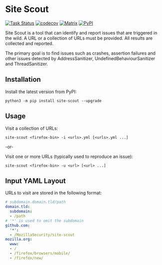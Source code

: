 Site Scout
==========
[![Task Status](https://community-tc.services.mozilla.com/api/github/v1/repository/MozillaSecurity/site-scout/main/badge.svg)](https://community-tc.services.mozilla.com/api/github/v1/repository/MozillaSecurity/site-scout/main/latest)
[![codecov](https://codecov.io/gh/MozillaSecurity/site-scout/branch/main/graph/badge.svg)](https://codecov.io/gh/MozillaSecurity/site-scout)
[![Matrix](https://img.shields.io/badge/chat-%23fuzzing-green?logo=matrix)](https://matrix.to/#/#fuzzing:mozilla.org)
[![PyPI](https://img.shields.io/pypi/v/site-scout)](https://pypi.org/project/site-scout)

Site Scout is a tool that can identify and report issues that are triggered in the wild.
A URL or a collection of URLs must be provided. All results are collected and reported.

The primary goal is to find issues such as crashes, assertion failures and other
issues detected by AddressSanitizer, UndefinedBehaviourSanitizer and ThreadSanitizer.

Installation
------------

Install the latest version from PyPI:

```
python3 -m pip install site-scout --upgrade
```

Usage
-----

Visit a collection of URLs:
```
site-scout <firefox-bin> -i <urls>.yml [<urls>.yml ...]
```

-or-

Visit one or more URLs (typically used to reproduce an issue):
```
site-scout <firefox-bin> -u <url> [<url> ...]
```

Input YAML Layout
-----------------

URLs to visit are stored in the following format:
```yml
# subdomain.domain.tld/path
domain.tld:
  subdomain:
  - /path
# '*' is used to omit the subdomain
github.com:
  '*':
  - /MozillaSecurity/site-scout
mozilla.org:
  www:
  - /
  - /firefox/browsers/mobile/
  - /firefox/new/
```
